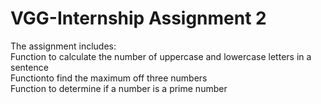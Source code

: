 # VGG-Internship Assignment 2 <br>
The assignment includes: <br>
Function to calculate the number of uppercase and lowercase letters in a sentence <br>
Functionto find the maximum off three numbers <br>
Function to determine if a number is a prime number

